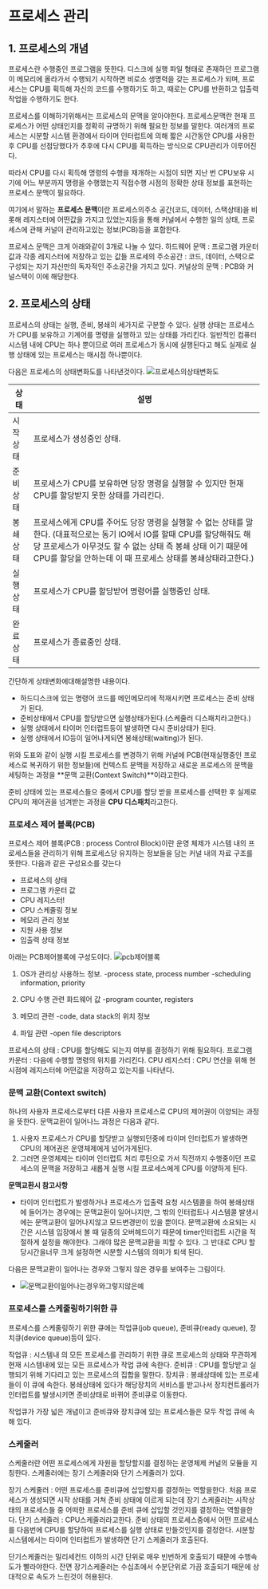 # 프로세스 관리
## 1. 프로세스의 개념
프로세스란 수행중인 프로그램을 뜻한다. 디스크에 실행 파일 형태로 존재하던 프로그램이 메모리에 올라가서 수행되기 시작하면 비로소 생명력을 갖는 프로세스가 되며, 프로세스는 CPU를 획득해 자신의 코드를 수행하기도 하고, 때로는 CPU를 반환하고 입출력 작업을 수행하기도 한다. 

프로세스를 이해하기위해서는 프로세스의 문맥을 알아야한다. 프로세스문맥란 현재 프로세스가 어떤 상태인지를 정확히 규명하기 위해 필요한 정보를 말한다. 여러개의 프로세스는 시분할 시스템 환경에서 타이머 인터럽트에 의해 짧은 시간동안 CPU를 사용한 후 CPU를 선점당했다가 추후에 다시 CPU를 획득하는 방식으로 CPU관리가 이루어진다.

따라서 CPU를 다시 획득해 명령의 수행을 재개하는 시점이 되면 지난 번 CPU보유 시기에 어느 부분까지 명령을 수행했는지 직접수행 시점의 정확한 상태 정보를 표현하는 프로세스 문맥이 필요하다. 

여기에서 말하는 **프로세스 문맥**이란 프로세스의주소 공간(코드, 데이터, 스택상태)을 비롯해 레지스터에 어떤값을 가지고 있었는지등을 통해 커널에서 수행한 일의 상태, 프로세스에 관해 커널이 관리하고있는 정보(PCB)등을 포함한다.

프로세스 문맥은 크게 아래와같이 3개로 나눌 수 있다.
하드웨어 문맥 : 프로그램 카운터값과 각종 레지스터에 저장하고 있는 값들
프로세의 주소공간 : 코드, 데이터, 스택으로 구성되는 자기 자신만의 독자적인 주소공간을 가지고 있다.
커널상의 문맥 : PCB와 커널스택이 이에 해당한다.

## 2. 프로세스의 상태
프로세스의 상태는 실행, 준비, 봉쇄의 세가지로 구분할 수 있다. 실행 상태는 프로세스가 CPU를 보유하고 기계어를 명령을 실행하고 있는 상태를 가리킨다. 일반적인 컴퓨터 시스템 내에 CPU는 하나 뿐이므로 여러 프로세스가 동시에 실행된다고 해도 실제로 실행 상태에 있는 프로세스는 매시점 하나뿐이다.

다음은 프로세스의 상태변화도를 나타낸것이다.
![프로세스의상태변화도](/assets/프로세스의상태변화도.jpg)

|상태|설명|
|-|-|
|시작 상태 |프로세스가 생성중인 상태. |
|준비 상태 |프로세스가 CPU를 보유하면 당장 명령을 실행할 수 있지만 현재 CPU를 할당받지 못한 상태를 가리킨다. |
|봉쇄 상태  |프로세스에게 CPU를 주어도 당장 명령을 실행할 수 없는 상태를 말한다. (대표적으로는 동기 IO에서 IO를 할때 CPU를 할당해줘도 해당 프로세스가 아무것도 할 수 없는 상태 즉 봉쇄 상태 이기 때문에 CPU를 할당을 안하는데 이 때 프로세스 상태를 봉쇄상태라고한다.) |
|실행 상태 | 프로세스가 CPU를 할당받어 명령어를 실행중인 상태. |
|완료 상태 |프로세스가 종료중인 상태.|

간단하게 상태변화에대해설명한 내용이다.

* 하드디스크에 있는 명령어 코드를 메인메모리에 적재시키면 프로세스는 준비 상태가 된다.
* 준비상태에서 CPU를 할당받으면 실행상태가된다.(스케줄러 디스패치라고한다.)
* 실행 상태에서 타이머 인터럽트등이 발생하면 다시 준비상태가 된다.
* 실행 상태에서 IO등이 일어나게되면 봉쇄상태(waiting)가 된다.

위와 도표와 같이 실행 시킬 프로세스를 변경하기 위해 커널에 PCB(현재실행중인 프로세스로 복귀하기 위한 정보들)에 컨텍스트 문맥을 저장하고 새로운 프로세스의 문맥을 세팅하는 과정을 **문맥 교환(Context Switch)**이라고한다.

준비 상태에 있는 프로세스들으 중에서 CPU를 할당 받을 프로세스를 선택한 후 실제로 CPU의 제어권을 넘겨받는 과정을 **CPU 디스패치**라고한다. 

### 프로세스 제어 블록(PCB)
프로세스 제어 블록(PCB : process Control Block)이란 운영 체제가 시스템 내의 프로세스들을 관리하기 위해 프로세스당 유지하는 정보들을 담는 커널 내의 자료 구조를 뜻한다. 다음과 같은 구성요소를 갖는다
* 프로세스의 상태
* 프로그램 카운터 값
* CPU 레지스터!
* CPU 스케줄링 정보
* 메모리 관리 정보
* 지원 사용 정보
* 입출력 상태 정보


아래는 PCB제어블록에 구성도이다.
![pcb제어블록](/assets/pcb제어블록.jpg)

1. OS가 관리상 사용하느 정보.
-process state, process number
-scheduling information, priority

1. CPU 수행 관련 화드웨어 값
-program counter, registers
3. 메모리 관련
-code, data stack의 위치 정보
4. 파일 관련
-open file descriptors

프로세스의 상태 : CPU를 할당해도 되는지 여부를 결정하기 위해 필요하다.
프로그램 카운터 : 다음에 수행할 명령의 위치를 가리킨다.
CPU 레지스터 : CPU 연산을 위해 현 시점에 레지스터에 어떤값을 저장하고 있는지를 나타낸다.

### 문맥 교환(Context switch)
하나의 사용자 프로세스로부터 다른 사용자 프로세스로 CPU의 제어권이 이양되는 과정을 뜻한다. 문맥교환이 일어나느 과정은 다음과 같다.
1. 사용자 프로세스가 CPU를 할당받고 실행되던중에 타이머 인터럽트가 발생하면 CPU의 제어권은 운영체제에게 넘어가게된다.
2. 그러면 운영체제는 타이머 인터럽트 처리 루틴으로 가서 직전까지 수행중이던 프로세스의 문맥을 저장하고 새롭게 실행 시킬 프로세스에게 CPU를 이양하게 된다.

**문맥교환시 참고사항**
* 타이머 인터럽트가 발생하거나 프로세스가 입출력 요청 시스템콜을 하여 봉쇄상태에 들어가는 경우에는 문맥교환이 일어나지만, 그 밖의 인터럽트나 시스템콜 발생시에는 문맥교환이 일어나지않고 모드변경만이 있을 뿐이다. 문맥교환에 소요되는 시간은 시스템 입장에서 볼 때 일종의 오버헤드이기 때문에 timer인터럽트 시간을 적절하게 설정을 해야한다. 그래야 많은 문맥교환을 피할 수 있다. 그 반대로 CPU 할당시간을너무 크게 설정하면 시분할 시스템의 의미가 퇴색 된다.

다음은 문맥교환이 일어나는 경우와 그렇지 않은 경우를 보여주는 그림이다.
* ![문맥교환이일어나는경우와그렇지않은예](/assets/문맥교환이일어나는경우와그렇지않은예.jpg)

 
### 프로세스를 스케줄링하기위한 큐
프로세스를 스케줄링하기 위한 큐에는 작업큐(job queue), 준비큐(ready queue), 장치큐(device queue)등이 있다.

작업큐 : 시스템내 의 모든 프로세스를 관리하기 위한 큐로 프로세스의 상태와 무관하게 현재 시스템내에 있는 모든 프로세스가 작업 큐에 속한다.
준비큐 : CPU를 할당받고 실행되기 위해 기다리고 있는 프로세스의 집합을 말한다.
장치큐 : 봉쇄상태에 있는 프로세들이 이 큐에 속한다. 봉쇄상태에 있다가 해당장치의 서비스를 받고나서 장치컨트롤러가 인터럽트를 발생시키면 준비상태로 바뀌어 준비큐로 이동한다.

작업큐가 가장 넓은 개념이고 준비큐와 장치큐에 있는 프로세스들은 모두 작업 큐에 속해 있다.

### 스케줄러
스케줄러란 어떤 프로세스에게 자원을 할당할지를 결정하는 운영체제 커널의 모듈을 지칭한다. 스케줄러에는 장기 스케줄러와 단기 스케줄러가 있다.

장기 스케줄러 : 어떤 프로세스를 준비큐에 삽입할지를 결정하는 역할을한다. 처음 프로세스가 생성되면 시작 상태를 거쳐 준비 상태에 이르게 되는데 장기 스케줄러는 시작상태의 프로세스들 중 어떠한 프로세스를 준비 큐에 삽입할 것인지를 결정하는 역할을한다.
단기 스케줄러 : CPU스케줄러라고한다. 준비 상태의 프로세스중에서 어떤 프로세스를 다음번에 CPU를 할당하여 프로세스를 실행 상태로 만들것인지를 결정한다. 시분할 시스템에서는 타이머 인터럽트가 발생하면 단기 스케줄러가 호출된다.

단기스케줄러는 밀리세컨드 이하의 시간 단위로 매우 빈번하게 호출되기 때문에 수행속도가 빨라야한다. 잔면 장기스케줄러는 수십초에서 수분단위로 가끔 호출되기 때문에 상대적으로 속도가 느린것이 허용된다. 







